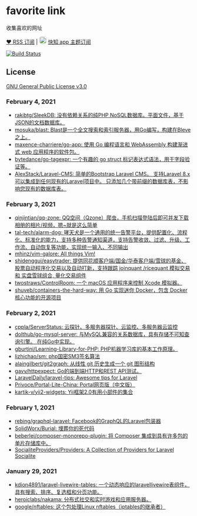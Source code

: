 # favorite link

收集喜欢的网址

[:heart: RSS 订阅](https://rsshub.app/github/file/guanguans/favorite-link/master/README.md) | <img src="https://kz.sync163.com/static/img/logo.f071e0ef.png" width="20" style="width: 20px;height: 20px;border-radius: 5px;"> [快知 app 主题订阅](https://kz.sync163.com/web/topic/vqNzr2P81R6Yk?uid=zVQMRKgkGRP0A)

[![Build Status](https://travis-ci.org/guanguans/favorite-link.svg?branch=master)](https://travis-ci.org/guanguans/favorite-link)

## License
[GNU General Public License v3.0](LICENSE)





### February 4, 2021 
- [rakibtg/SleekDB: 没有依赖关系的纯PHP NoSQL数据库。平面文件，基于JSON的文档数据库。](https://github.com/rakibtg/SleekDB) 
- [mosuka/blast: Blast是一个全文搜索和索引服务器，用Go编写，构建在Bleve之上。](https://github.com/mosuka/blast) 
- [maxence-charriere/go-app: 使用 Go 编程语言和 WebAssembly 构建渐进式 web 应用程序的软件包。](https://github.com/maxence-charriere/go-app) 
- [bytedance/go-tagexpr: 一个有趣的 go struct 标记表达式语法，用于字段验证等。](https://github.com/bytedance/go-tagexpr) 
- [AlexStack/Laravel-CMS: 简单的Bootstrap Laravel CMS。 支持Laravel 8.x可以集成到任何现有的Laravel项目中。 只添加几个带前缀的数据库表，不影响您现有的数据库表。](https://github.com/AlexStack/Laravel-CMS#how-to-set-up-a-brand-new-cms-website-with-the-latest-laravel) 
### February 3, 2021 
- [qinjintian/qq-zone: QQ空间（Qzone）爬虫，手机扫描登陆后即可并发下载相册的相片/视频，嗯~就是这么简单](https://github.com/qinjintian/qq-zone) 
- [tal-tech/alarm-dog: 哮天犬是一个通用的统一告警平台，提供配置化、流程化、标准化的能力，支持多种告警通知渠道，支持告警收敛、过滤、升级、工作流、自动恢复等功能，实现统一输入、不同输出](https://github.com/tal-tech/alarm-dog) 
- [mhinz/vim-galore: All things Vim!](https://github.com/mhinz/vim-galore) 
- [shidenggui/easytrader: 提供同花顺客户端/国金/华泰客户端/雪球的基金、股票自动程序化交易以及自动打新，支持跟踪 joinquant /ricequant 模拟交易 和 实盘雪球组合, 量化交易组件](https://github.com/shidenggui/easytrader) 
- [twostraws/ControlRoom: 一个 macOS 应用程序来控制 Xcode 模拟器。](https://github.com/twostraws/ControlRoom) 
- [shuveb/containers-the-hard-way: 用 Go 实现迷你 Docker，包含 Docker 核心功能的开源项目](https://github.com/shuveb/containers-the-hard-way) 
### February 2, 2021 
- [cppla/ServerStatus: 云探针、多服务器探针、云监控、多服务器云监控](https://github.com/cppla/ServerStatus) 
- [dolthub/go-mysql-server: 与MySQL兼容的关系数据库，具有存储不可知查询引擎。 在纯Go中实现。](https://github.com/dolthub/go-mysql-server) 
- [gburtini/Learning-Library-for-PHP: PHP机器学习库的基本工作原理。](https://github.com/gburtini/Learning-Library-for-PHP) 
- [lizhichao/sm: php国密SM3签名算法](https://github.com/lizhichao/sm) 
- [alaingilbert/git2graph: 从线性 git 历史生成一个 git 图形结构](https://github.com/alaingilbert/git2graph) 
- [gavv/httpexpect: Go的端到端HTTP和REST API测试。](https://github.com/gavv/httpexpect) 
- [LaravelDaily/laravel-tips: Awesome tips for Laravel](https://github.com/LaravelDaily/laravel-tips) 
- [Privoce/Portal-Lite-China: Portal网页版（中文版）](https://github.com/Privoce/Portal-Lite-China) 
- [kartik-v/yii2-widgets: Yii框架2.0有用小部件的集合](https://github.com/kartik-v/yii2-widgets) 
### February 1, 2021 
- [rebing/graphql-laravel: Facebook的GraphQL的Laravel包装器](https://github.com/rebing/graphql-laravel) 
- [SolidWorx/Burial: 埋葬你的死代码](https://github.com/SolidWorx/Burial) 
- [beberlei/composer-monorepo-plugin: 将 Composer 集成到具有许多包的单片存储库中。](https://github.com/beberlei/composer-monorepo-plugin) 
- [SocialiteProviders/Providers: A Collection of Providers for Laravel Socialite](https://github.com/SocialiteProviders/Providers) 
### January 29, 2021 
- [kdion4891/laravel-livewire-tables: 一个动态响应的laravellivewire表组件，具有搜索、排序、复选框和分页功能。](https://github.com/kdion4891/laravel-livewire-tables) 
- [heroiclabs/nakama: 分布式社交和实时游戏和应用服务器。](https://github.com/heroiclabs/nakama) 
- [google/nftables: 这个包处理Linux nftables（iptables的继承者）](https://github.com/google/nftables) 
